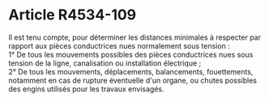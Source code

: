 # Article R4534-109

  
Il est tenu compte, pour déterminer les distances minimales à respecter par rapport aux pièces conductrices nues normalement sous tension :   
1° De tous les mouvements possibles des pièces conductrices nues sous tension de la ligne, canalisation ou installation électrique ;   
2° De tous les mouvements, déplacements, balancements, fouettements, notamment en cas de rupture éventuelle d'un organe, ou chutes possibles des engins utilisés pour les travaux envisagés.